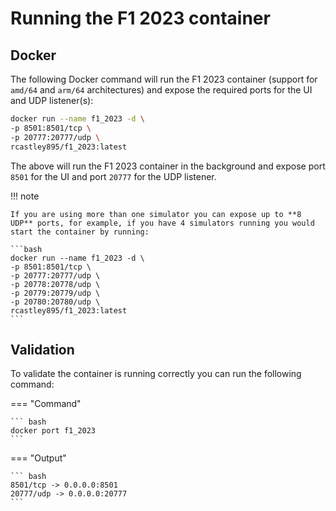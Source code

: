 # Running the F1 2023 container

## Docker

The following Docker command will run the F1 2023 container (support for `amd/64` and `arm/64` architectures) and expose the required ports for the UI and UDP listener(s):

```bash
docker run --name f1_2023 -d \
-p 8501:8501/tcp \
-p 20777:20777/udp \
rcastley895/f1_2023:latest
```

The above will run the F1 2023 container in the background and expose port `8501` for the UI and port `20777` for the UDP listener.

!!! note

    If you are using more than one simulator you can expose up to **8 UDP** ports, for example, if you have 4 simulators running you would start the container by running:

    ```bash
    docker run --name f1_2023 -d \
    -p 8501:8501/tcp \
    -p 20777:20777/udp \
    -p 20778:20778/udp \
    -p 20779:20779/udp \
    -p 20780:20780/udp \
    rcastley895/f1_2023:latest
    ```

## Validation

To validate the container is running correctly you can run the following command:

=== "Command"

    ``` bash
    docker port f1_2023
    ```

=== "Output"

    ``` bash
    8501/tcp -> 0.0.0.0:8501
    20777/udp -> 0.0.0.0:20777
    ```
